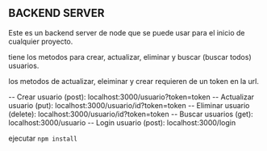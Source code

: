 
##  BACKEND SERVER ##

Este es un backend server de node que se puede usar para el inicio de cualquier proyecto.

tiene los metodos para crear, actualizar, eliminar y buscar (buscar todos) usuarios.

los metodos de actualizar, eleiminar y crear requieren de un token en la url.

-- Crear usuario (post): localhost:3000/usuario?token=token
-- Actualizar usuario (put): localhost:3000/usuario/id?token=token
-- Eliminar usuario (delete): localhost:3000/usuario/id?token=token
-- Buscar usuarios (get): localhost:3000/usuario
-- Login usuario (post): localhost:3000/login



ejecutar ```npm install```
